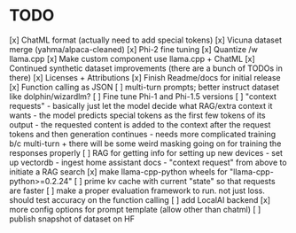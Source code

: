 # TODO
[x] ChatML format (actually need to add special tokens)
[x] Vicuna dataset merge (yahma/alpaca-cleaned)
[x] Phi-2 fine tuning
[x] Quantize /w llama.cpp
[x] Make custom component use llama.cpp + ChatML
[x] Continued synthetic dataset improvements (there are a bunch of TODOs in there)
[x] Licenses + Attributions
[x] Finish Readme/docs for initial release
[x] Function calling as JSON
[ ] multi-turn prompts; better instruct dataset like dolphin/wizardlm?
[ ] Fine tune Phi-1 and Phi-1.5 versions
[ ] "context requests"
    - basically just let the model decide what RAG/extra context it wants
    - the model predicts special tokens as the first few tokens of its output
    - the requested content is added to the context after the request tokens and then generation continues
    - needs more complicated training b/c multi-turn + there will be some weird masking going on for training the responses properly
[ ] RAG for getting info for setting up new devices
    - set up vectordb
    - ingest home assistant docs
    - "context request" from above to initiate a RAG search
[x] make llama-cpp-python wheels for "llama-cpp-python>=0.2.24"
[ ] prime kv cache with current "state" so that requests are faster
[ ] make a proper evaluation framework to run. not just loss. should test accuracy on the function calling
[ ] add LocalAI backend
[x] more config options for prompt template (allow other than chatml)
[ ] publish snapshot of dataset on HF

